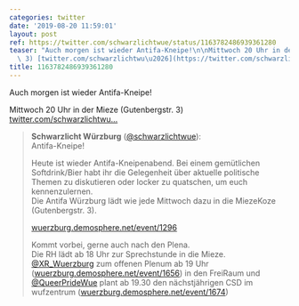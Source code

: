 ```yaml
---
categories: twitter
date: '2019-08-20 11:59:01'
layout: post
ref: https://twitter.com/schwarzlichtwue/status/1163782486939361280
teaser: "Auch morgen ist wieder Antifa-Kneipe!\n\nMittwoch 20 Uhr in der Mieze (Gutenbergstr.\
  \ 3) [twitter.com/schwarzlichtwu\u2026](https://twitter.com/schwarzlichtwue/status/1156539223366873088)"
title: 1163782486939361280
---
```

Auch morgen ist wieder Antifa-Kneipe!

Mittwoch 20 Uhr in der Mieze (Gutenbergstr. 3) [twitter.com/schwarzlichtwu…](https://twitter.com/schwarzlichtwue/status/1156539223366873088)
> <b>Schwarzlicht Würzburg</b> ([@schwarzlichtwue](https://twitter.com/schwarzlichtwue)):  
>Antifa-Kneipe!  
>  
>  
>  
>Heute ist wieder Antifa-Kneipenabend. Bei einem gemütlichen Softdrink/Bier habt ihr die Gelegenheit über aktuelle politische Themen zu diskutieren oder locker zu quatschen, um euch kennenzulernen.  
>Die Antifa Würzburg lädt wie jede Mittwoch dazu in die MiezeKoze (Gutenbergstr. 3).  
>  
>[wuerzburg.demosphere.net/event/1296](https://wuerzburg.demosphere.net/event/1296)  
>  
>  
>  
>Kommt vorbei, gerne auch nach den Plena.  
>Die RH lädt ab 18 Uhr zur Sprechstunde in die Mieze. [@XR_Wuerzburg](https://twitter.com/XR_Wuerzburg) zum offenen Plenum ab 19 Uhr ([wuerzburg.demosphere.net/event/1656](https://wuerzburg.demosphere.net/event/1656)) in den FreiRaum und [@QueerPrideWue](https://twitter.com/QueerPrideWue) plant ab 19.30 den nächstjährigen CSD im wufzentrum ([wuerzburg.demosphere.net/event/1674](https://wuerzburg.demosphere.net/event/1674))  

